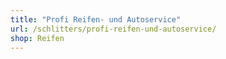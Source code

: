 ```yaml
---
title: "Profi Reifen- und Autoservice"
url: /schlitters/profi-reifen-und-autoservice/
shop: Reifen
---
```

